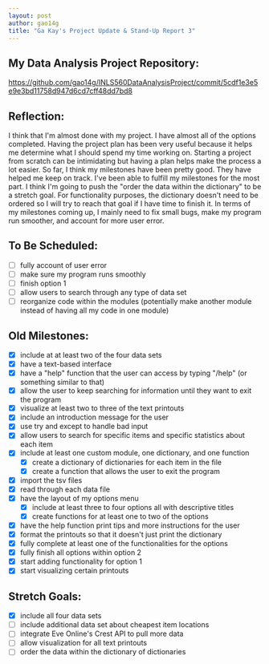 ```yaml
---
layout: post
author: gao14g
title: "Ga Kay's Project Update & Stand-Up Report 3"
---
```


## My Data Analysis Project Repository:

https://github.com/gao14g/INLS560DataAnalysisProject/commit/5cdf1e3e5e9e3bd11758d947d6cd7cff48dd7bd8

## Reflection:
I think that I'm almost done with my project. I have almost all of the options completed. Having the project plan has been very useful because it helps me determine what I should spend my time working on. Starting a project from scratch can be intimidating but having a plan helps make the process a lot easier. So far, I think my milestones have been pretty good. They have helped me keep on track. I've been able to fulfill my milestones for the most part. I think I'm going to push the "order the data within the dictionary" to be a stretch goal. For functionality purposes, the dictionary doesn't need to be ordered so I will try to reach that goal if I have time to finish it. In terms of my milestones coming up, I mainly need to fix small bugs, make my program run smoother, and account for more user error.

## To Be Scheduled:
- [ ] fully account of user error
- [ ] make sure my program runs smoothly
- [ ] finish option 1
- [ ] allow users to search through any type of data set
- [ ] reorganize code within the modules (potentially make another module instead of having all my code in one module)

## Old Milestones:

- [x] include at at least two of the four data sets
- [x] have a text-based interface
- [x] have a "help" function that the user can access by typing "/help" (or something similar to that)
- [x] allow the user to keep searching for information until they want to exit the program
- [x] visualize at least two to three of the text printouts
- [x] include an introduction message for the user
- [x] use try and except to handle bad input
- [x] allow users to search for specific items and specific statistics about each item
- [x] include at least one custom module, one dictionary, and one function
  - [x] create a dictionary of dictionaries for each item in the file
  - [x] create a function that allows the user to exit the program
- [x] import the tsv files
- [x] read through each data file
- [x] have the layout of my options menu 
  - [x] include at least three to four options all with descriptive titles
  - [x] create functions for at least one to two of the options
- [x] have the help function print tips and more instructions for the user
- [x] format the printouts so that it doesn't just print the dictionary
- [x] fully complete at least one of the functionalities for the options
- [x] fully finish all options within option 2
- [x] start adding functionality for option 1
- [x] start visualizing certain printouts

## Stretch Goals:

- [x] include all four data sets
- [ ] include additional data set about cheapest item locations
- [ ] integrate Eve Online's Crest API to pull more data
- [ ] allow visualization for all text printouts
- [ ] order the data within the dictionary of dictionaries
